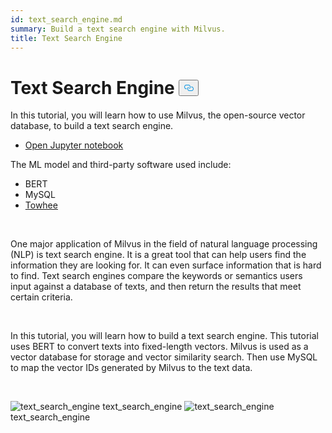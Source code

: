 ```yaml
---
id: text_search_engine.md
summary: Build a text search engine with Milvus.
title: Text Search Engine
---
```


<h1 id="Text-Search-Engine" class="common-anchor-header">Text Search Engine
    <button data-href="#Text-Search-Engine" class="anchor-icon">
      <svg
        aria-hidden="true"
        focusable="false"
        height="20"
        version="1.1"
        viewBox="0 0 16 16"
        width="16"
      >
        <path
          fill="#0092E4"
          fill-rule="evenodd"
          d="M4 9h1v1H4c-1.5 0-3-1.69-3-3.5S2.55 3 4 3h4c1.45 0 3 1.69 3 3.5 0 1.41-.91 2.72-2 3.25V8.59c.58-.45 1-1.27 1-2.09C10 5.22 8.98 4 8 4H4c-.98 0-2 1.22-2 2.5S3 9 4 9zm9-3h-1v1h1c1 0 2 1.22 2 2.5S13.98 12 13 12H9c-.98 0-2-1.22-2-2.5 0-.83.42-1.64 1-2.09V6.25c-1.09.53-2 1.84-2 3.25C6 11.31 7.55 13 9 13h4c1.45 0 3-1.69 3-3.5S14.5 6 13 6z"
        ></path>
      </svg>
    </button></h1><p>In this tutorial, you will learn how to use Milvus, the open-source vector database, to build a text search engine.</p>
<ul>
<li><a href="https://github.com/towhee-io/examples/tree/main/nlp/text_search">Open Jupyter notebook</a></li>
</ul>
<p>The ML model and third-party software used include:</p>
<ul>
<li>BERT</li>
<li>MySQL</li>
<li><a href="https://towhee.io/">Towhee</a></li>
</ul>
<p><br/></p>
<p>One major application of Milvus in the field of natural language processing (NLP) is text search engine. It is a great tool that can help users find the information they are looking for. It can even surface information that is hard to find. Text search engines compare the keywords or semantics users input against a database of texts, and then return the results that meet certain criteria.</p>
<p><br/></p>
<p>In this tutorial, you will learn how to build a text search engine. This tutorial uses BERT to convert texts into fixed-length vectors. Milvus is used as a vector database for storage and vector similarity search. Then use MySQL to map the vector IDs generated by Milvus to the text data.</p>
<p><br/></p>
<p>
  <span class="img-wrapper">
    <img src="/docs/v2.4.x/assets/text_search_engine.png" alt="text_search_engine" class="doc-image" id="text_search_engine" />
    <span>text_search_engine</span>
  </span>


  <span class="img-wrapper">
    <img src="/docs/v2.4.x/assets/text_search_engine_demo.png" alt="text_search_engine" class="doc-image" id="text_search_engine" />
    <span>text_search_engine</span>
  </span>
</p>
